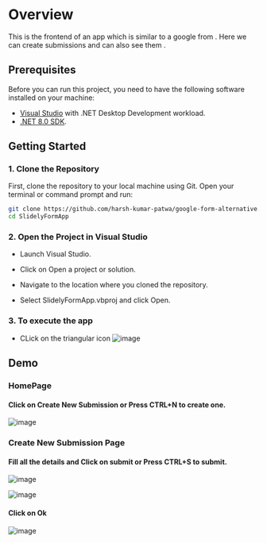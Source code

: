 # Overview 

This is the frontend of an app which is similar to a google from . Here we can create submissions and can also see them . 

## Prerequisites

Before you can run this project, you need to have the following software installed on your machine:

- [Visual Studio](https://visualstudio.microsoft.com/) with .NET Desktop Development workload.
- [.NET 8.0 SDK](https://dotnet.microsoft.com/download/dotnet/8.0).


## Getting Started

### 1. Clone the Repository

First, clone the repository to your local machine using Git. Open your terminal or command prompt and run:

```bash
git clone https://github.com/harsh-kumar-patwa/google-form-alternative.git
cd SlidelyFormApp
```

### 2. Open the Project in Visual Studio

* Launch Visual Studio.

* Click on Open a project or solution.

* Navigate to the location where you cloned the repository.
  
* Select SlidelyFormApp.vbproj and click Open.

### 3. To execute the app 

* CLick on the triangular icon ![image](https://github.com/harsh-kumar-patwa/google-form-alternative/assets/135590545/cb4fafc2-88dc-4a6b-a9c9-613ce88236eb)

## Demo 

### HomePage

#### Click on Create New Submission or Press CTRL+N to create one.

![image](https://github.com/harsh-kumar-patwa/google-form-alternative/assets/135590545/34d825f1-322a-4f46-a5e2-39f5333ea036)  


 ### Create New Submission Page

#### Fill all the details and Click on submit or Press CTRL+S to submit.
  
![image](https://github.com/harsh-kumar-patwa/google-form-alternative/assets/135590545/44170244-28d6-45d5-8d11-d1daeb2bb254)  
 

![image](https://github.com/harsh-kumar-patwa/google-form-alternative/assets/135590545/2b475ced-9f19-437a-b89c-5937b17abaa4)  


 #### Click on Ok

![image](https://github.com/harsh-kumar-patwa/google-form-alternative/assets/135590545/9c025b20-1c53-4ff6-a5e8-edb993df6378)








